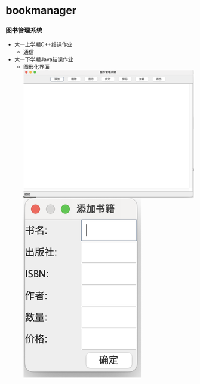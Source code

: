 # bookmanager
### 图书管理系统
* 大一上学期C++结课作业
    * 通信
* 大一下学期Java结课作业
    * 图形化界面
![系统界面截图](pic/1.png)
![系统界面截图](pic/2.png)
